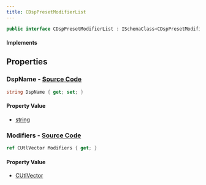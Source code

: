 ```yaml
---
title: CDspPresetModifierList
---
```


```csharp
public interface CDspPresetModifierList : ISchemaClass<CDspPresetModifierList>, ISchemaField, ISchemaClass, INativeHandle
```

#### Implements

## Properties

### **DspName** - [Source Code](https://github.com/swiftly-solution/swiftlys2/blob/main/managed/src/SwiftlyS2.Generated/Schemas/Interfaces/CDspPresetModifierList.cs#L16)

```csharp
string DspName { get; set; }
```

#### Property Value

- [string](https://learn.microsoft.com/dotnet/api/system.string)

### **Modifiers** - [Source Code](https://github.com/swiftly-solution/swiftlys2/blob/main/managed/src/SwiftlyS2.Generated/Schemas/Interfaces/CDspPresetModifierList.cs#L19)

```csharp
ref CUtlVector Modifiers { get; }
```

#### Property Value

- [CUtlVector](/docs/api/)

